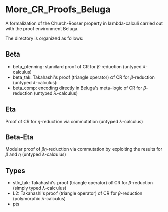 # More_CR_Proofs_Beluga
A formalization of the Church-Rosser property in lambda-calculi carried out with the proof environment Beluga.

The directory is organized as follows:
## Beta
- beta_pfenning: standard proof of CR for $\beta$-reduction (untyped $\lambda$-calculus)
- beta_tak: Takahashi's proof (triangle operator) of CR for $\beta$-reduction (untyped $\lambda$-calculus)
- beta_comp: encoding directly in Beluga's meta-logic of CR for $\beta$-reduction (untyped $\lambda$-calculus)
## Eta
Proof of CR for $\eta$-reduction via commutation (untyped $\lambda$-calculus)
## Beta-Eta
Modular proof of $\beta\eta$-reduction via commutation by exploiting the results for $\beta$ and $\eta$ (untyped $\lambda$-calculus)
## Types
- stlc_tak: Takahashi's proof (triangle operator) of CR for $\beta$-reduction (simply typed $\lambda$-calculus)
- L2: Takahashi's proof (triangle operator) of CR for $\beta$-reduction (polymorphic $\lambda$-calculus)
- pts
